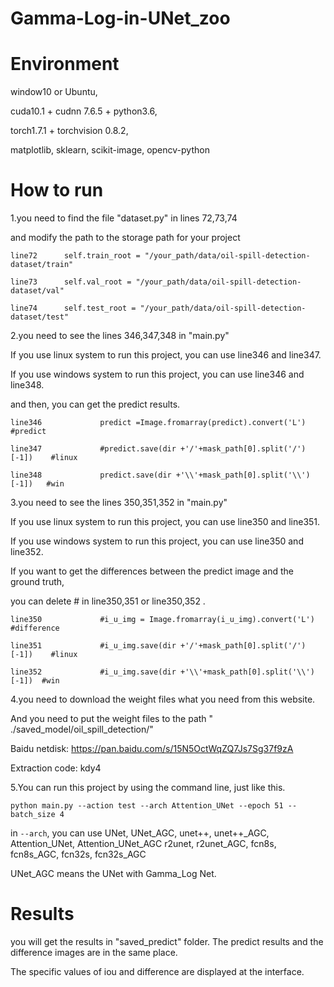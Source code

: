 # Gamma-Log-in-UNet_zoo
# Environment

window10 or Ubuntu, 

cuda10.1 + cudnn 7.6.5 + python3.6,

torch1.7.1 + torchvision 0.8.2,

matplotlib, sklearn, scikit-image, opencv-python

# How to run

1.you need to find the file "dataset.py" in lines 72,73,74
  
  and modify the path to the storage path for your project
  ```
  line72      self.train_root = "/your_path/data/oil-spill-detection-dataset/train"
  
  line73      self.val_root = "/your_path/data/oil-spill-detection-dataset/val"
  
  line74      self.test_root = "/your_path/data/oil-spill-detection-dataset/test"
  ```
2.you need to see the lines 346,347,348 in "main.py"

  If you use linux system to run this project, you can use line346 and line347.
  
  If you use windows system to run this project, you can use line346 and line348.
  
  and then, you can get the predict results.                   
  
  ```
  line346             predict =Image.fromarray(predict).convert('L')         #predict
  
  line347             #predict.save(dir +'/'+mask_path[0].split('/')[-1])    #linux
  
  line348             predict.save(dir +'\\'+mask_path[0].split('\\')[-1])   #win
  ```

3.you need to see the lines 350,351,352 in "main.py"

  If you use linux system to run this project, you can use line350 and line351.
  
  If you use windows system to run this project, you can use line350 and line352.
   
  If you want to get the differences between the predict image and the ground truth,
  
  you can delete # in line350,351 or line350,352 .

  ```
  line350             #i_u_img = Image.fromarray(i_u_img).convert('L')       #difference
   
  line351             #i_u_img.save(dir +'/'+mask_path[0].split('/')[-1])    #linux
   
  line352             #i_u_img.save(dir +'\\'+mask_path[0].split('\\')[-1])  #win
  ```

4.you need to download the weight files what you need  from this website.
  
  And you need to put the weight files to the path " ./saved_model/oil_spill_detection/"
    
  Baidu netdisk:  https://pan.baidu.com/s/15N5OctWqZQ7Js7Sg37f9zA
    
  Extraction code:  kdy4


5.You can run this project by using the command line, just like this.
 
  ```python main.py --action test --arch Attention_UNet --epoch 51 --batch_size 4```
  
  in ```--arch```, you can use UNet, UNet_AGC, unet++, unet++_AGC, Attention_UNet, Attention_UNet_AGC
                         r2unet, r2unet_AGC, fcn8s, fcn8s_AGC, fcn32s, fcn32s_AGC
  
  UNet_AGC means the UNet with Gamma_Log Net.
  
  
# Results
 
 you will get the results in "saved_predict" folder.
 The predict results and the difference images are in the same place.
 
 The specific values of iou and difference are displayed at the interface.
  
  
  
  
 




